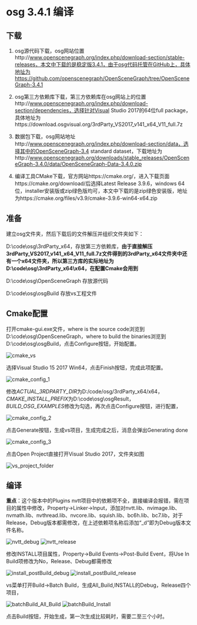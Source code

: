 # osg 3.4.1 编译

## 下载
1. osg源代码下载，osg网站位置http://www.openscenegraph.org/index.php/download-section/stable-releases，本文中下载的是稳定版3.4.1，由于osg代码托管在GitHub上，具体地址为https://github.com/openscenegraph/OpenSceneGraph/tree/OpenSceneGraph-3.4.1

2. osg第三方依赖库下载，第三方依赖库在osg网站上的位置http://www.openscenegraph.org/index.php/download-section/dependencies，选择针对Visual Studio 2017的64位full package，具体地址为https://download.osgvisual.org/3rdParty_VS2017_v141_x64_V11_full.7z 

3. 数据包下载，osg网站地址http://www.openscenegraph.org/index.php/download-section/data，选择其中的OpenSceneGraph-3.4 standard dataset，下载地址为http://www.openscenegraph.org/downloads/stable_releases/OpenSceneGraph-3.4.0/data/OpenSceneGraph-Data-3.4.0.zip

4. 编译工具CMake下载，官方网站https://cmake.org/，进入下载页面https://cmake.org/download/后选择Latest Release 3.9.6，windows 64位，installer安装版或zip绿色版均可，本文中下载的是zip绿色安装版，地址为https://cmake.org/files/v3.9/cmake-3.9.6-win64-x64.zip

## 准备
建立osg文件夹，然后下载后的文件解压并组织文件夹如下：

D:\code\osg\3rdParty_x64，存放第三方依赖库，**由于直接解压3rdParty_VS2017_v141_x64_V11_full.7z文件得到的3rdParty_x64文件夹中还有一个x64文件夹，所以第三方库的实际地址为D:\code\osg\3rdParty_x64\x64，在配置Cmake会用到**

D:\code\osg\OpenSceneGraph 存放源代码

D:\code\osg\osgBuild 存放vs工程文件

## Cmake配置
打开cmake-gui.exe文件，where is the source code浏览到D:\code\osg\OpenSceneGraph，where to build the binaries浏览到D:\code\osg\osgBuild，点击Configure按钮，开始配置。

![cmake_vs](Image/cmake_vs_configure.PNG)

选择Visual Studio 15 2017 Win64，点击Finish按钮，完成此项配置。

![cmake_config_1](Image/cmake_config_1.PNG)

修改*ACTUAL_3RDPARTY_DIR*为D:/code/osg/3rdParty_x64/x64，*CMAKE_INSTALL_PREFIX*为D:\code\osg\osgResult，*BUILD_OSG_EXAMPLES*修改为勾选，再次点击Configure按钮，进行配置，

![cmake_config_2](Image/cmake_config_2.PNG)

点击Generate按钮，生成vs项目，生成完成之后，消息会弹出Generating done

![cmake_config_3](Image/cmake_config_3.PNG)

点击Open Project直接打开Visual Studio 2017，文件夹如图

![vs_project_folder](Image/vs_project_folder.PNG)

## 编译
**重点**：这个版本中的Plugins nvtt项目中的依赖项不全，直接编译会报错，需在项目的属性中修改，Property->Linker->Input，添加对nvtt.lib、nvimage.lib、nvmath.lib、nvthread.lib、nvcore.lib、squish.lib、bc6h.lib、bc7.lib，对于Release，Debug版本都需修改，在上述依赖项名称后添加“_d”即为Debug版本文件名称。

![nvtt_debug](Image/nvtt_debug.PNG)
![nvtt_release](Image/nvtt_release.PNG)

修改INSTALL项目属性，Property->Build Events->Post-Build Event，将Use In Build项修改为No，Release、Debug都需修改

![install_postBuild_debug](Image/install_postBuild_debug.PNG)
![install_postBuild_release](Image/install_postBuild_release.PNG)

vs菜单打开Build->Batch Build，生成All_Build,INSTALL的Debug，Release四个项目，

![batchBuild_All_Build](Image/batchBuild_All_Build.PNG)
![batchBuild_Install](Image/batchBuild_Install.PNG)

点击Build按钮，开始生成，第一次生成比较耗时，需要二至三个小时。







